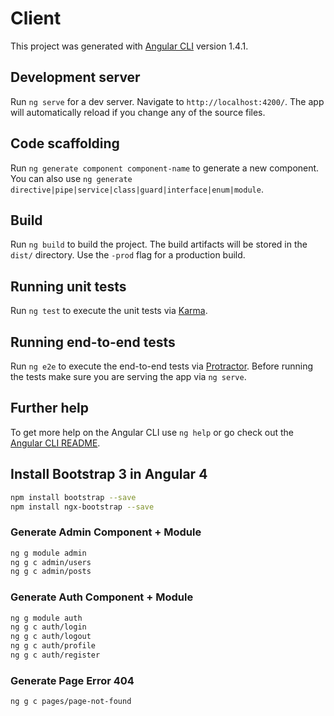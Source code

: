 # Client

This project was generated with [Angular CLI](https://github.com/angular/angular-cli) version 1.4.1.

## Development server

Run `ng serve` for a dev server. Navigate to `http://localhost:4200/`. The app will automatically reload if you change any of the source files.

## Code scaffolding

Run `ng generate component component-name` to generate a new component. You can also use `ng generate directive|pipe|service|class|guard|interface|enum|module`.

## Build

Run `ng build` to build the project. The build artifacts will be stored in the `dist/` directory. Use the `-prod` flag for a production build.

## Running unit tests

Run `ng test` to execute the unit tests via [Karma](https://karma-runner.github.io).

## Running end-to-end tests

Run `ng e2e` to execute the end-to-end tests via [Protractor](http://www.protractortest.org/).
Before running the tests make sure you are serving the app via `ng serve`.

## Further help

To get more help on the Angular CLI use `ng help` or go check out the [Angular CLI README](https://github.com/angular/angular-cli/blob/master/README.md).

## Install Bootstrap 3 in Angular 4
```bash
npm install bootstrap --save
npm install ngx-bootstrap --save
```

### Generate Admin Component + Module
```bash
ng g module admin
ng g c admin/users
ng g c admin/posts
```

### Generate Auth Component + Module
```bash
ng g module auth
ng g c auth/login
ng g c auth/logout
ng g c auth/profile
ng g c auth/register
```

### Generate Page Error 404
```bash
ng g c pages/page-not-found
```
